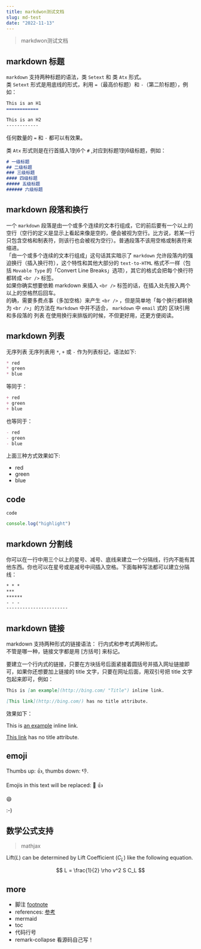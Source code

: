```yaml
---
title: markdwon测试文档
slug: md-test
date: "2022-11-13"
---
```


> markdwon测试文档

## markdown 标题
`markdown` 支持两种标题的语法，类 `Setext` 和 类 `Atx` 形式。  
类 `Setext` 形式是用底线的形式，利用 `=`（最高价标题）和 `-`（第二阶标题），例如：
```markdown
This is an H1
============

This is an H2
------------
```
任何数量的 `=` 和 `-` 都可以有效果。

类 `Atx` 形式则是在行首插入1到6个 `#` ,对应到标题1到6级标题，例如：
```markdown
# 一级标题
## 二级标题
### 三级标题
#### 四级标题
##### 五级标题
###### 六级标题
```

## markdown 段落和换行
一个 `markdown` 段落是由一个或多个连续的文本行组成，它的前后要有一个以上的空行（空行的定义是显示上看起来像是空的，便会被视为空行。比方说，若某一行只包含空格和制表符，则该行也会被视为空行）。普通段落不该用空格或制表符来缩进。  
「由一个或多个连续的文本行组成」这句话其实暗示了 `markdown` 允许段落内的强迫换行（插入换行符），这个特性和其他大部分的 `text-to-HTML` 格式不一样（包括 `Movable Type` 的「Convert Line Breaks」选项），其它的格式会把每个换行符都转成 `<br />` 标签。  
如果你确实想要依赖 markdown 来插入 `<br />` 标签的话，在插入处先按入两个以上的空格然后回车。  
的确，需要多费点事（多加空格）来产生 `<br />` ，但是简单地「每个换行都转换为 `<br />`」的方法在 `Markdown` 中并不适合， `markdown` 中 `email` 式的 区块引用 和多段落的 列表 在使用换行来排版的时候，不但更好用，还更方便阅读。  

## markdown 列表
无序列表
无序列表用 `*`, `+` 或 `-` 作为列表标记，语法如下:
```md
* red
* green
* blue
```
等同于：
```md
+ red
+ green
+ blue
```
也等同于：
```md
- red
- green
- blue
```
上面三种方式效果如下: 
- red
- green
- blue

## code

`code`

```js
console.log("highlight")
```
## markdown 分割线
你可以在一行中用三个以上的星号、减号、底线来建立一个分隔线，行内不能有其他东西。你也可以在星号或是减号中间插入空格。下面每种写法都可以建立分隔线：
```md
* * *
***
******
- - -
-----------------------
```
## markdown 链接
markdown 支持两种形式的链接语法： 行内式和参考式两种形式。  
不管是哪一种，链接文字都是用 [方括号] 来标记。  

要建立一个行内式的链接，只要在方块括号后面紧接着圆括号并插入网址链接即可，如果你还想要加上链接的 title 文字，只要在网址后面，用双引号把 title 文字包起来即可，例如：
```md
This is [an example](http://bing.com/ "Title") inline link.

[This link](http://bing.com/) has no title attribute.
```
效果如下：

This is [an example](http://bing.com/ "Title") inline link.

[This link](http://bing.com/) has no title attribute.



## emoji

Thumbs up: :+1:, thumbs down: :-1:.

Emojis in this text will be replaced: :dog: :+1:

:smile:

:-)

## 数学公式支持

> mathjax

Lift($L$) can be determined by Lift Coefficient ($C_L$) like the following
equation.

$$
L = \frac{1}{2} \rho v^2 S C_L
$$


## more
- 脚注 [footnote](https://github.com/jackfletch/remark-numbered-footnote-labels)
- references: [参考](https://github.com/Xunnamius/unified-utils/tree/main/packages/remark-renumber-references)
- mermaid
- toc
- 代码行号
- remark-collapse 看源码自己写！
